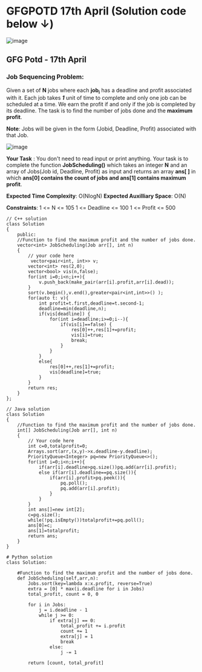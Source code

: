 # GFGPOTD 17th April (Solution code below ↓)
![image](https://user-images.githubusercontent.com/91115665/232490925-c06a00c3-632e-46d9-b77c-0af434efcacf.png)

## GFG Potd - 17th April
### Job Sequencing Problem: 
Given a set of **N** jobs where each **job<sub>i</sub>** has a deadline and profit associated with it. Each job takes ***1*** unit of time to complete and only one job can be scheduled at a time. We earn the profit if and only if the job is completed by its deadline. The task is to find the number of jobs done and the **maximum profit**.

**Note**: Jobs will be given in the form (Jobid, Deadline, Profit) associated with that Job.

![image](https://user-images.githubusercontent.com/91115665/232490112-04ebe08c-9c81-4f89-8413-51454e0982d9.png)

**Your Task** :
You don't need to read input or print anything. Your task is to complete the function **JobScheduling()** which takes an integer **N** and an array of Jobs(Job id, Deadline, Profit) as input and returns an array **ans[ ]** in which **ans[0] contains the count of jobs and ans[1] contains maximum profit**.

**Expected Time Complexity**: O(NlogN)
**Expected Auxilliary Space**: O(N)

**Constraints**:
1 <= N <= 105
1 <= Deadline <= 100
1 <= Profit <= 500

```
// C++ solution
class Solution 
{
    public:
    //Function to find the maximum profit and the number of jobs done.
    vector<int> JobScheduling(Job arr[], int n) 
    { 
        // your code here
         vector<pair<int, int>> v;
        vector<int> res(2,0);
        vector<bool> vis(n,false);
        for(int i=0;i<n;i++){
            v.push_back(make_pair(arr[i].profit,arr[i].dead));
        }
        sort(v.begin(),v.end(),greater<pair<int,int>>() );
        for(auto t: v){
            int profit=t.first,deadline=t.second-1;
            deadline=min(deadline,n);
            if(vis[deadline]) {
                for(int i=deadline;i>=0;i--){
                    if(vis[i]==false) {
                        res[0]++,res[1]+=profit;
                        vis[i]=true;
                        break;
                    }
                }
            }
            else{
                res[0]++,res[1]+=profit;
                vis[deadline]=true;
            }
        }
        return res;
    } 
};
```

```
// Java solution
class Solution
{
    //Function to find the maximum profit and the number of jobs done.
    int[] JobScheduling(Job arr[], int n)
    {
        // Your code here
        int c=0,totalprofit=0;
        Arrays.sort(arr,(x,y)->x.deadline-y.deadline);
        PriorityQueue<Integer> pq=new PriorityQueue<>();
        for(int i=0;i<n;i++){
            if(arr[i].deadline>pq.size())pq.add(arr[i].profit);
            else if(arr[i].deadline==pq.size()){
                if(arr[i].profit>pq.peek()){
                    pq.poll();
                    pq.add(arr[i].profit);
                }
            }
        }
        int ans[]=new int[2];
        c=pq.size();
        while(!pq.isEmpty())totalprofit+=pq.poll();
        ans[0]=c;
        ans[1]=totalprofit;
        return ans;
    }
}
```

```
# Python solution
class Solution:
    
    #Function to find the maximum profit and the number of jobs done.
    def JobScheduling(self,arr,n):
        Jobs.sort(key=lambda x:x.profit, reverse=True)
        extra = [0] * max(i.deadline for i in Jobs)
        total_profit, count = 0, 0
        
        for i in Jobs:
            j = i.deadline - 1
            while j >= 0:
                if extra[j] == 0:
                    total_profit += i.profit
                    count += 1
                    extra[j] = 1
                    break
                else:
                    j -= 1
                    
        return [count, total_profit]
```
